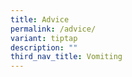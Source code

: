 ```yaml
---
title: Advice
permalink: /advice/
variant: tiptap
description: ""
third_nav_title: Vomiting
---
```

<p></p>